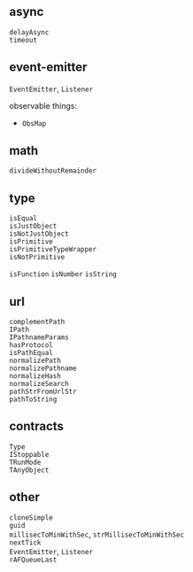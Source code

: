 ## async

`delayAsync`  
`timeout`

## event-emitter

`EventEmitter`, `Listener`

observable things:

- `ObsMap`

## math

`divideWithoutRemainder`

## type

`isEqual`  
`isJustObject`  
`isNotJustObject`  
`isPrimitive`  
`isPrimitiveTypeWrapper`  
`isNotPrimitive`

`isFunction`
`isNumber`
`isString`

## url

`complementPath`  
`IPath`  
`IPathnameParams`  
`hasProtocol`  
`isPathEqual`  
`normalizePath`  
`normalizePathname`  
`normalizeHash`  
`normalizeSearch`  
`pathStrFromUrlStr`  
`pathToString`

## contracts

`Type`  
`IStoppable`  
`TRunMode`  
`TAnyObject`

## other

`cloneSimple`  
`guid`  
`millisecToMinWithSec`, `strMillisecToMinWithSec`  
`nextTick`  
`EventEmitter`, `Listener`  
`rAFQueueLast`
